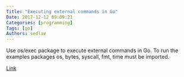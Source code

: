 ```yaml
---
Title: "Executing external commands in Go"
Date: 2017-12-12 09:09:21
Categories: [programming]
Tags: [go]
Authors: sedlav
---
```


Use os/exec package to execute external commands in Go. To run the examples packages os, bytes, syscall, fmt, time must be imported.

[Link](https://zaiste.net/posts/executing_external_commands_in_go/)

